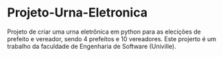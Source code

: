 # Projeto-Urna-Eletronica
Projeto de criar uma urna eletrônica em python para as elecições de prefeito e vereador, sendo 4 prefeitos e 10 vereadores. Este projerto é um trabalho da faculdade de Engenharia de Software (Univille).
